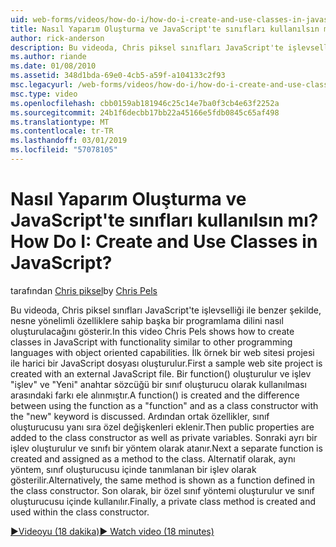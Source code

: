 ```yaml
---
uid: web-forms/videos/how-do-i/how-do-i-create-and-use-classes-in-javascript
title: Nasıl Yaparım Oluşturma ve JavaScript'te sınıfları kullanılsın mı? | Microsoft Docs
author: rick-anderson
description: Bu videoda, Chris piksel sınıfları JavaScript'te işlevselliğe sahip nesne yönelimli capabilitie diğer programlama dilleriyle benzer nasıl oluşturulacağını gösterir...
ms.author: riande
ms.date: 01/08/2010
ms.assetid: 348d1bda-69e0-4cb5-a59f-a104133c2f93
msc.legacyurl: /web-forms/videos/how-do-i/how-do-i-create-and-use-classes-in-javascript
msc.type: video
ms.openlocfilehash: cbb0159ab181946c25c14e7ba0f3cb4e63f2252a
ms.sourcegitcommit: 24b1f6decbb17bb22a45166e5fdb0845c65af498
ms.translationtype: MT
ms.contentlocale: tr-TR
ms.lasthandoff: 03/01/2019
ms.locfileid: "57078105"
---
```

<a name="how-do-i-create-and-use-classes-in-javascript"></a><span data-ttu-id="55448-104">Nasıl Yaparım Oluşturma ve JavaScript'te sınıfları kullanılsın mı?</span><span class="sxs-lookup"><span data-stu-id="55448-104">How Do I: Create and Use Classes in JavaScript?</span></span>
====================
<span data-ttu-id="55448-105">tarafından [Chris piksel](https://twitter.com/chrispels)</span><span class="sxs-lookup"><span data-stu-id="55448-105">by [Chris Pels](https://twitter.com/chrispels)</span></span>

<span data-ttu-id="55448-106">Bu videoda, Chris piksel sınıfları JavaScript'te işlevselliği ile benzer şekilde, nesne yönelimli özelliklere sahip başka bir programlama dilini nasıl oluşturulacağını gösterir.</span><span class="sxs-lookup"><span data-stu-id="55448-106">In this video Chris Pels shows how to create classes in JavaScript with functionality similar to other programming languages with object oriented capabilities.</span></span> <span data-ttu-id="55448-107">İlk örnek bir web sitesi projesi ile harici bir JavaScript dosyası oluşturulur.</span><span class="sxs-lookup"><span data-stu-id="55448-107">First a sample web site project is created with an external JavaScript file.</span></span> <span data-ttu-id="55448-108">Bir function() oluşturulur ve işlev "işlev" ve "Yeni" anahtar sözcüğü bir sınıf oluşturucu olarak kullanılması arasındaki farkı ele alınmıştır.</span><span class="sxs-lookup"><span data-stu-id="55448-108">A function() is created and the difference between using the function as a "function" and as a class constructor with the "new" keyword is discussed.</span></span> <span data-ttu-id="55448-109">Ardından ortak özellikler, sınıf oluşturucusu yanı sıra özel değişkenleri eklenir.</span><span class="sxs-lookup"><span data-stu-id="55448-109">Then public properties are added to the class constructor as well as private variables.</span></span> <span data-ttu-id="55448-110">Sonraki ayrı bir işlev oluşturulur ve sınıfı bir yöntem olarak atanır.</span><span class="sxs-lookup"><span data-stu-id="55448-110">Next a separate function is created and assigned as a method to the class.</span></span> <span data-ttu-id="55448-111">Alternatif olarak, aynı yöntem, sınıf oluşturucusu içinde tanımlanan bir işlev olarak gösterilir.</span><span class="sxs-lookup"><span data-stu-id="55448-111">Alternatively, the same method is shown as a function defined in the class constructor.</span></span> <span data-ttu-id="55448-112">Son olarak, bir özel sınıf yöntemi oluşturulur ve sınıf oluşturucusu içinde kullanılır.</span><span class="sxs-lookup"><span data-stu-id="55448-112">Finally, a private class method is created and used within the class constructor.</span></span>

[<span data-ttu-id="55448-113">&#9654;Videoyu (18 dakika)</span><span class="sxs-lookup"><span data-stu-id="55448-113">&#9654; Watch video (18 minutes)</span></span>](https://channel9.msdn.com/Blogs/ASP-NET-Site-Videos/how-do-i-create-and-use-classes-in-javascript)
